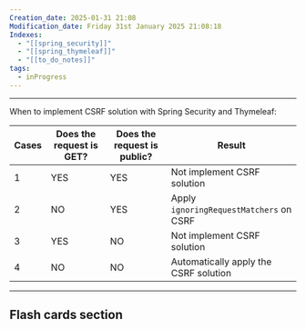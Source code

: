 ```yaml
---
Creation_date: 2025-01-31 21:08
Modification_date: Friday 31st January 2025 21:08:18
Indexes:
  - "[[spring_security]]"
  - "[[spring_thymeleaf]]"
  - "[[to_do_notes]]"
tags:
  - inProgress
---
```


----


When to implement CSRF solution with Spring Security and Thymeleaf:

| Cases | Does the request is GET? | Does the request is public? | Result                                  |
| ----- | ------------------------ | --------------------------- | --------------------------------------- |
| 1     | YES                      | YES                         | Not implement CSRF solution             |
| 2     | NO                       | YES                         | Apply `ignoringRequestMatchers` on CSRF |
| 3     | YES                      | NO                          | Not implement CSRF solution             |
| 4     | NO                       | NO                          | Automatically apply the CSRF solution   |



















---
## Flash cards section
